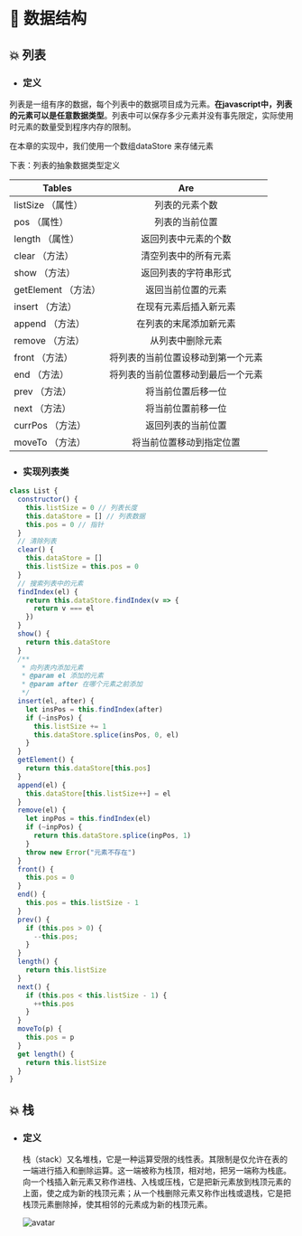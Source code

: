 # :watermelon: 数据结构

## :boom: 列表

- ### 定义

列表是一组有序的数据，每个列表中的数据项目成为元素。**在javascript中，列表的元素可以是任意数据类型**。列表中可以保存多少元素并没有事先限定，实际使用时元素的数量受到程序内存的限制。

在本章的实现中，我们使用一个数组dataStore 来存储元素

下表：列表的抽象数据类型定义

| Tables              |                Are                 |
|---------------------|:----------------------------------:|
| listSize （属性）   |           列表的元素个数           |
| pos （属性）        |           列表的当前位置           |
| length （属性）     |        返回列表中元素的个数        |
| clear （方法）      |        清空列表中的所有元素        |
| show （方法）       |        返回列表的字符串形式        |
| getElement （方法） |         返回当前位置的元素         |
| insert （方法）     |       在现有元素后插入新元素       |
| append （方法）     |       在列表的末尾添加新元素       |
| remove （方法）     |          从列表中删除元素          |
| front （方法）      | 将列表的当前位置设移动到第一个元素 |
| end （方法）        | 将列表的当前位置移动到最后一个元素 |
| prev （方法）       |         将当前位置后移一位         |
| next （方法）       |         将当前位置前移一位         |
| currPos （方法）    |         返回列表的当前位置         |
| moveTo （方法）     |      将当前位置移动到指定位置      |

- ### 实现列表类

```javascript
class List {
  constructor() {
    this.listSize = 0 // 列表长度
    this.dataStore = [] // 列表数据
    this.pos = 0 // 指针
  }
  // 清除列表
  clear() {
    this.dataStore = []
    this.listSize = this.pos = 0
  }
  // 搜索列表中的元素
  findIndex(el) {
    return this.dataStore.findIndex(v => {
      return v === el
    })
  }
  show() {
    return this.dataStore
  }
  /**
   * 向列表内添加元素
   * @param el 添加的元素
   * @param after 在哪个元素之前添加
   */
  insert(el, after) {
    let insPos = this.findIndex(after)
    if (~insPos) {
      this.listSize += 1
      this.dataStore.splice(insPos, 0, el)
    }
  }
  getElement() {
    return this.dataStore[this.pos]
  }
  append(el) {
    this.dataStore[this.listSize++] = el
  }
  remove(el) {
    let inpPos = this.findIndex(el)
    if (~inpPos) {
      return this.dataStore.splice(inpPos, 1)
    }
    throw new Error("元素不存在")
  }
  front() {
    this.pos = 0
  }
  end() {
    this.pos = this.listSize - 1
  }
  prev() {
    if (this.pos > 0) {
      --this.pos;
    }
  }
  length() {
    return this.listSize
  }
  next() {
    if (this.pos < this.listSize - 1) {
      ++this.pos
    }
  }
  moveTo(p) {
    this.pos = p
  }
  get length() {
    return this.listSize
  }
}
```

## :boom: 栈

- ### 定义

  栈（stack）又名堆栈，它是一种运算受限的线性表。其限制是仅允许在表的一端进行插入和删除运算。这一端被称为栈顶，相对地，把另一端称为栈底。向一个栈插入新元素又称作进栈、入栈或压栈，它是把新元素放到栈顶元素的上面，使之成为新的栈顶元素；从一个栈删除元素又称作出栈或退栈，它是把栈顶元素删除掉，使其相邻的元素成为新的栈顶元素。

  ![avatar](/javascript/datastructure1.png)
